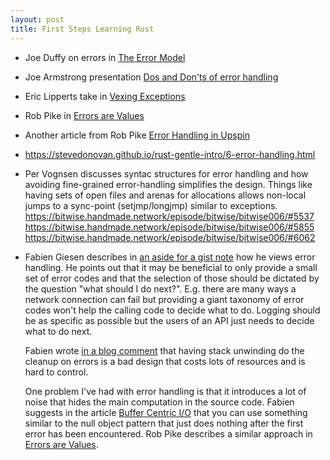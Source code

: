 ```yaml
---
layout: post
title: First Steps Learning Rust
---
```


* Joe Duffy on errors in [The Error Model](http://joeduffyblog.com/2016/02/07/the-error-model/)

* Joe Armstrong presentation [Dos and Don'ts of error handling](https://www.softwaretalks.io/v/4611/goto-2018-o-the-dos-and-donts-of-error-handling-o-joe-armstrong)

* Eric Lipperts take in [Vexing Exceptions](https://blogs.msdn.microsoft.com/ericlippert/2008/09/10/vexing-exceptions/)

* Rob Pike in [Errors are Values](https://blog.golang.org/errors-are-values)

* Another article from Rob Pike [Error Handling in Upspin](https://commandcenter.blogspot.com/2017/12/error-handling-in-upspin.html)

* https://stevedonovan.github.io/rust-gentle-intro/6-error-handling.html

* Per Vognsen discusses syntac structures for error handling and how avoiding fine-grained error-handling simplifies the design. Things like having sets of open files and arenas for allocations allows non-local jumps to a sync-point (setjmp/longjmp) similar to exceptions. https://bitwise.handmade.network/episode/bitwise/bitwise006/#5537 https://bitwise.handmade.network/episode/bitwise/bitwise006/#5855 https://bitwise.handmade.network/episode/bitwise/bitwise006/#6062

* Fabien Giesen describes in [an aside for a gist note](https://gist.github.com/anonymous/2edc9e9d52a93c126ff486cfb4a2c65b) how he views error handling. He points out that it may be beneficial to only provide a small set of error codes and that the selection of those should be dictated by
  the question "what should I do next?". E.g. there are many ways a network connection can fail but providing a giant taxonomy of error codes won't help the calling code to decide what to do. Logging should be as specific as possible but the users of an API just needs to decide what to do next.

  Fabien wrote [in a blog comment](http://cbloomrants.blogspot.se/2010/06/06-07-10-exceptions.html?showComment=1275971007229#c4849051810850075252) that having stack unwinding do the cleanup on errors is a bad design that costs lots of resources and is hard to control.

  One problem I've had with error handling is that it introduces a lot of noise that hides the main  computation in the source code. Fabien suggests in the article [Buffer Centric I/O](https://fgiesen.wordpress.com/2011/11/21/buffer-centric-io/) that you can use something similar to the null object pattern that just does nothing after the first error has been encountered. Rob Pike describes a similar approach in [Errors are Values](https://blog.golang.org/errors-are-values).



